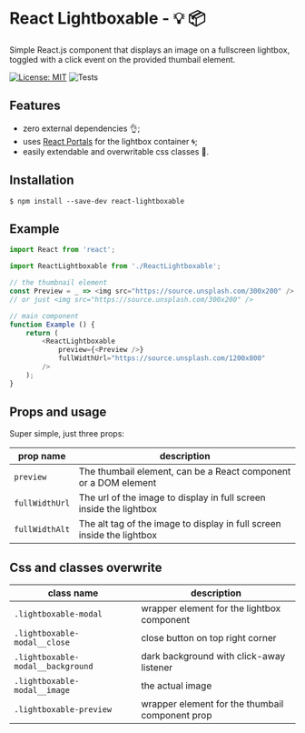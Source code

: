 # React Lightboxable - :bulb: :package:
Simple React.js component that displays an image on a fullscreen lightbox, toggled with a click event on the provided thumbail element.

[![License: MIT](https://img.shields.io/badge/License-MIT-yellow.svg)](https://opensource.org/licenses/MIT)
![Tests](https://github.com/giovanniRodighiero/react-lightboxable/workflows/Testing%20code/badge.svg)

## Features
* zero external dependencies :ok_hand:;
* uses [React Portals](https://reactjs.org/docs/portals.html) for the lightbox container :cyclone:;
* easily extendable and overwritable css classes :art:.

## Installation
```shell
$ npm install --save-dev react-lightboxable
```

## Example
```javascript
import React from 'react';

import ReactLightboxable from './ReactLightboxable';

// the thumbnail element
const Preview = _ => <img src="https://source.unsplash.com/300x200" />;
// or just <img src="https://source.unsplash.com/300x200" />

// main component
function Example () {
    return (
        <ReactLightboxable
            preview={<Preview />}
            fullWidthUrl="https://source.unsplash.com/1200x800"
        />
    );
}
```

## Props and usage
Super simple, just three props:

| prop name | description |
|---|---|
| `preview` | The thumbail element, can be a React component or a DOM element |
| `fullWidthUrl` | The url of the image to display in full screen inside the lightbox |
| `fullWidthAlt` | The alt tag of the image to display in full screen inside the lightbox |


## Css and classes overwrite
| class name | description |
|---|---|
| `.lightboxable-modal` | wrapper element for the lightbox component |
| `.lightboxable-modal__close` | close button on top right corner |
| `.lightboxable-modal__background` | dark background with click-away listener |
| `.lightboxable-modal__image` | the actual image |
| `.lightboxable-preview` | wrapper element for the thumbail component prop |